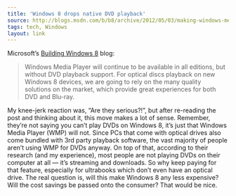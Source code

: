 ```yaml
---
title: 'Windows 8 drops native DVD playback'
source: http://blogs.msdn.com/b/b8/archive/2012/05/03/making-windows-media-center-available-in-windows-8.aspx
tags: tech, Windows
layout: link
---
```


Microsoft’s [Building Windows 8][1] blog:

> Windows Media Player will continue to be available in all editions, but without DVD playback support. For optical discs playback on new Windows 8 devices, we are going to rely on the many quality solutions on the market, which provide great experiences for both DVD and Blu-ray.

My knee-jerk reaction was, “Are they serious?!”, but after re-reading the post and thinking about it, this move makes a lot of sense. Remember, they’re not saying you can’t play DVDs on Windows 8, it’s just that Windows Media Player (WMP) will not. Since PCs that come with optical drives also come bundled with 3rd party playback software, the vast majority of people aren’t using WMP for DVDs anyway. On top of that, according to their research (and my experience), most people are not playing DVDs on their computer at all — it’s streaming and downloads. So why keep paying for that feature, especially for ultrabooks which don’t even have an optical drive. The real question is, will this make Windows 8 any less expensive? Will the cost savings be passed onto the consumer? That would be nice.

[1]:http://blogs.msdn.com/b/b8/archive/2012/05/03/making-windows-media-center-available-in-windows-8.aspx